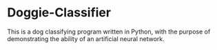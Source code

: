 # Doggie-Classifier

This is a dog classifying program written in Python, with the purpose of demonstrating the ability of an artificial neural network.
